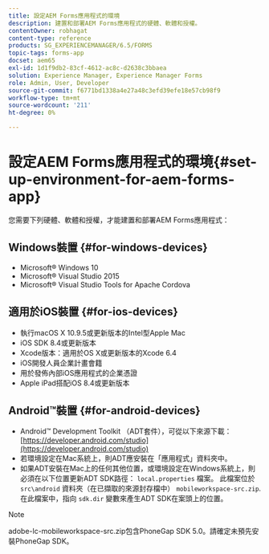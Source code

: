 ```yaml
---
title: 設定AEM Forms應用程式的環境
description: 建置和部署AEM Forms應用程式的硬體、軟體和授權。
contentOwner: robhagat
content-type: reference
products: SG_EXPERIENCEMANAGER/6.5/FORMS
topic-tags: forms-app
docset: aem65
exl-id: 1d1f9db2-83cf-4612-ac8c-d2638c3bbaea
solution: Experience Manager, Experience Manager Forms
role: Admin, User, Developer
source-git-commit: f6771bd1338a4e27a48c3efd39efe18e57cb98f9
workflow-type: tm+mt
source-wordcount: '211'
ht-degree: 0%

---
```


# 設定AEM Forms應用程式的環境{#set-up-environment-for-aem-forms-app}

您需要下列硬體、軟體和授權，才能建置和部署AEM Forms應用程式：

## Windows裝置 {#for-windows-devices}

* Microsoft® Windows 10
* Microsoft® Visual Studio 2015
* Microsoft® Visual Studio Tools for Apache Cordova

## 適用於iOS裝置 {#for-ios-devices}

* 執行macOS X 10.9.5或更新版本的Intel型Apple Mac
* iOS SDK 8.4或更新版本
* Xcode版本：適用於OS X或更新版本的Xcode 6.4
* iOS開發人員企業計畫會籍
* 用於發佈內部iOS應用程式的企業憑證
* Apple iPad搭配iOS 8.4或更新版本

## Android™裝置 {#for-android-devices}

* Android™ Development Toolkit （ADT套件），可從以下來源下載： [https://developer.android.com/studio](https://developer.android.com/studio)
* 若環境設定在Mac系統上，則ADT應安裝在「應用程式」資料夾中。
* 如果ADT安裝在Mac上的任何其他位置，或環境設定在Windows系統上，則必須在以下位置更新ADT SDK路徑： `local.properties` 檔案。 此檔案位於 `src\android` 資料夾（在已擷取的來源封存檔中） `mobileworkspace-src.zip`. 在此檔案中，指向 `sdk.dir` 變數來產生ADT SDK在案頭上的位置。

>[!NOTE]
>
>adobe-lc-mobileworkspace-src.zip包含PhoneGap SDK 5.0。請確定未預先安裝PhoneGap SDK。
